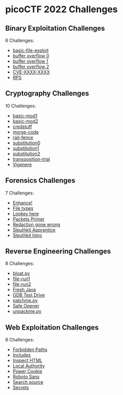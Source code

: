 # picoCTF 2022 Challenges

## Binary Exploitation Challenges

6 Challenges:
- [basic-file-exploit](Binary_Exploitation/basic-file-exploit.md)
- [buffer overflow 0](Binary_Exploitation/buffer_overflow_0.md)
- [buffer overflow 1](Binary_Exploitation/buffer_overflow_1.md)
- [buffer overflow 2](Binary_Exploitation/buffer_overflow_2.md)
- [CVE-XXXX-XXXX](Binary_Exploitation/CVE-XXXX-XXXX.md)
- [RPS](Binary_Exploitation/RPS.md)

## Cryptography Challenges

10 Challenges:
- [basic-mod1](Cryptography/basic-mod1.md)
- [basic-mod2](Cryptography/basic-mod2.md)
- [credstuff](Cryptography/credstuff.md)
- [morse-code](Cryptography/morse-code.md)
- [rail-fence](Cryptography/rail-fence.md)
- [substitution0](Cryptography/substitution0.md)
- [substitution1](Cryptography/substitution1.md)
- [substitution2](Cryptography/substitution2.md)
- [transposition-trial](Cryptography/transposition-trial.md)
- [Vigenere](Cryptography/Vigenere.md)

## Forensics Challenges

7 Challenges: 
- [Enhance!](Forensics/Enhance.md)
- [File types](Forensics/File_types.md)
- [Lookey here](Forensics/Lookey_here.md)
- [Packets Primer](Forensics/Packets_Primer.md)
- [Redaction gone wrong](Forensics/Redaction_gone_wrong.md)
- [Sleuthkit Apprentice](Forensics/Sleuthkit_Apprentice.md)
- [Sleuthkit Intro](Forensics/Sleuthkit_Intro.md)

## Reverse Engineering Challenges

8 Challenges:
- [bloat.py](Reverse_Engineering/bloat.py.md)
- [file-run1](Reverse_Engineering/file-run1.md)
- [file-run2](Reverse_Engineering/file-run2.md)
- [Fresh Java](Reverse_Engineering/Fresh_Java.md)
- [GDB Test Drive](Reverse_Engineering/GDB_Test_Drive.md)
- [patchme.py](Reverse_Engineering/patchme.py.md)
- [Safe Opener](Reverse_Engineering/Safe_Opener.md)
- [unpackme.py](Reverse_Engineering/unpackme.py.md)

## Web Exploitation Challenges

8 Challenges:
- [Forbidden Paths](Web_Exploitation/Forbidden_Paths.md)
- [Includes](Web_Exploitation/Includes.md)
- [Inspect HTML](Web_Exploitation/Inspect_HTML.md)
- [Local Authority](Web_Exploitation/Local_Authority.md)
- [Power Cookie](Web_Exploitation/Power_Cookie.md)
- [Roboto Sans](Web_Exploitation/Roboto_Sans.md)
- [Search source](Web_Exploitation/Search_source.md)
- [Secrets](Web_Exploitation/Secrets.md)
